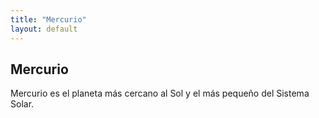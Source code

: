 ```yaml
---
title: "Mercurio"
layout: default
---
```

## Mercurio
Mercurio es el planeta más cercano al Sol y el más pequeño del Sistema Solar.
